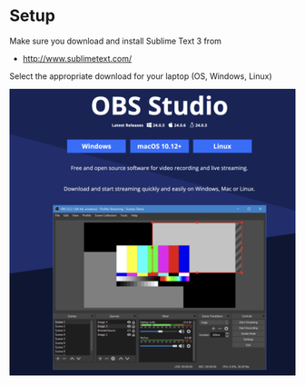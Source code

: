 # Setup

Make sure you download and install Sublime Text 3 from

 - <http://www.sublimetext.com/>

Select the appropriate download for your laptop (OS, Windows, Linux)

![](./img/01.png)

